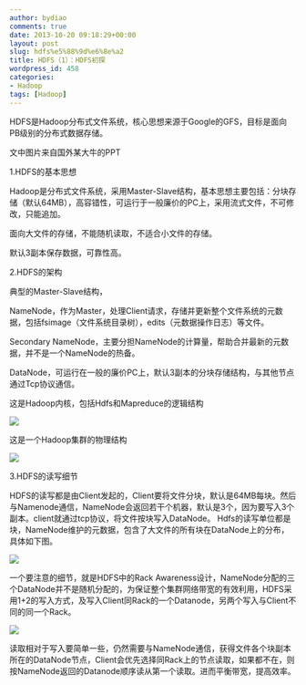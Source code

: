 ```yaml
---
author: bydiao
comments: true
date: 2013-10-20 09:18:29+00:00
layout: post
slug: hdfs%e5%88%9d%e6%8e%a2
title: HDFS（1）：HDFS初探
wordpress_id: 458
categories:
- Hadoop
tags: [Hadoop]
---
```


HDFS是Hadoop分布式文件系统，核心思想来源于Google的GFS，目标是面向PB级别的分布式数据存储。

文中图片来自国外某大牛的PPT

1.HDFS的基本思想

Hadoop是分布式文件系统，采用Master-Slave结构，基本思想主要包括：分块存储（默认64MB），高容错性，可运行于一般廉价的PC上，采用流式文件，不可修改，只能追加。

面向大文件的存储，不能随机读取，不适合小文件的存储。

默认3副本保存数据，可靠性高。

2.HDFS的架构

典型的Master-Slave结构，

NameNode，作为Master，处理Client请求，存储并更新整个文件系统的元数据，包括fsimage（文件系统目录树），edits（元数据操作日志）等文件。

Secondary NameNode，主要分担NameNode的计算量，帮助合并最新的元数据，并不是一个NameNode的热备。

DataNode，可运行在一般的廉价PC上，默认3副本的分块存储结构，与其他节点通过Tcp协议通信。

这是Hadoop内核，包括Hdfs和Mapreduce的逻辑结构

![](http://i.imgur.com/Hgbp1xy.png)

这是一个Hadoop集群的物理结构

![](http://i.imgur.com/cFhDW7u.png)

3.HDFS的读写细节

HDFS的读写都是由Client发起的，Client要将文件分块，默认是64MB每块。然后与Namenode通信，NameNode会返回若干个机器，默认是3个，因为要写入3个副本。client就通过tcp协议，将文件按块写入DataNode。
Hdfs的读写单位都是块，NameNode维护的元数据，包含了大文件的所有块在DataNode上的分布，具体如下图。

![](http://i.imgur.com/BSFh2aV.png)

一个要注意的细节，就是HDFS中的Rack Awareness设计，NameNode分配的三个DataNode并不是随机分配的，为保证整个集群网络带宽的有效利用，HDFS采用1+2的写入方式，及写入Client同Rack的一个Datanode，另两个写入与Client不同的同一个Rack。

![](http://i.imgur.com/2LHXlod.png)

读取相对于写入要简单一些，仍然需要与NameNode通信，获得文件各个块副本所在的DataNode节点，Client会优先选择同Rack上的节点读取，如果都不在，则按NameNode返回的Datanode顺序读从第一个读取。进而平衡带宽，提高效率。


